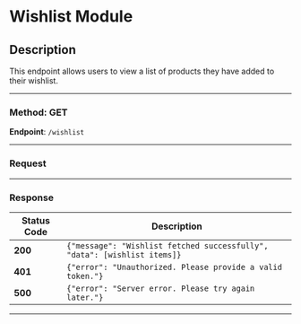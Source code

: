 # Wishlist Module

## Description
This endpoint allows users to view a list of products they have added to their wishlist.

---

### Method: **GET**

**Endpoint**: `/wishlist`

---

### Request


---

### Response

| Status Code | Description                                                 |
|-------------|-------------------------------------------------------------|
| **200**     | `{"message": "Wishlist fetched successfully", "data": [wishlist items]}` |
| **401**     | `{"error": "Unauthorized. Please provide a valid token."}`  |
| **500**     | `{"error": "Server error. Please try again later."}`        |

---

